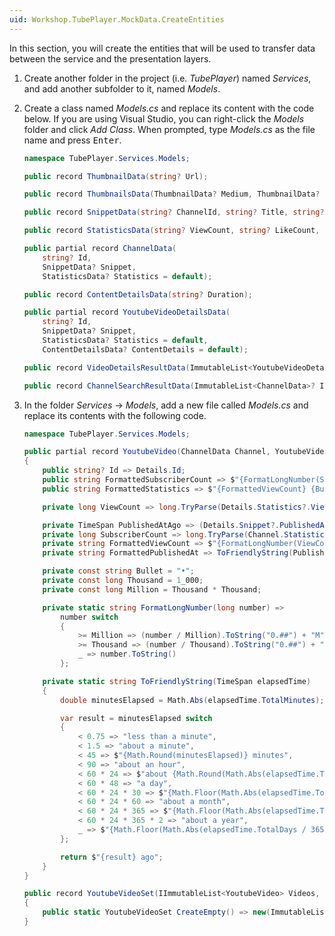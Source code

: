 ```yaml
---
uid: Workshop.TubePlayer.MockData.CreateEntities
---
```


In this section, you will create the entities that will be used to transfer data between the service and the presentation layers.

1. Create another folder in the project (i.e. *TubePlayer*) named *Services*, and add another subfolder to it, named *Models*.

1. Create a class named *Models.cs* and replace its content with the code below.
    If you are using Visual Studio, you can right-click the *Models* folder and click *Add* *Class*. When prompted, type *Models.cs* as the file name and press <kbd>Enter</kbd>.

    ```csharp
    namespace TubePlayer.Services.Models;

    public record ThumbnailData(string? Url);

    public record ThumbnailsData(ThumbnailData? Medium, ThumbnailData? High);

    public record SnippetData(string? ChannelId, string? Title, string? Description, ThumbnailsData? Thumbnails, string? ChannelTitle, DateTime? PublishedAt);

    public record StatisticsData(string? ViewCount, string? LikeCount, string? CommentCount, string? SubscriberCount);

    public partial record ChannelData(
        string? Id,
        SnippetData? Snippet,
        StatisticsData? Statistics = default);
    
    public record ContentDetailsData(string? Duration);

    public partial record YoutubeVideoDetailsData(
        string? Id,
        SnippetData? Snippet,
        StatisticsData? Statistics = default,
        ContentDetailsData? ContentDetails = default);

    public record VideoDetailsResultData(ImmutableList<YoutubeVideoDetailsData>? Items);

    public record ChannelSearchResultData(ImmutableList<ChannelData>? Items);
    ```

1. In the folder *Services* → *Models*, add a new file called *Models.cs* and replace its contents with the following code.  

    ```csharp
    namespace TubePlayer.Services.Models;

    public partial record YoutubeVideo(ChannelData Channel, YoutubeVideoDetailsData Details)
    {
        public string? Id => Details.Id;
        public string FormattedSubscriberCount => $"{FormatLongNumber(SubscriberCount)} subscriber{(SubscriberCount > 1 ? "s" : string.Empty)}";
        public string FormattedStatistics => $"{FormattedViewCount} {Bullet} {FormattedPublishedAt}";

        private long ViewCount => long.TryParse(Details.Statistics?.ViewCount, out var result) ? result : default;

        private TimeSpan PublishedAtAgo => (Details.Snippet?.PublishedAt).GetValueOrDefault(defaultValue: DateTime.Now).Subtract(DateTime.Now);
        private long SubscriberCount => long.TryParse(Channel.Statistics?.SubscriberCount, out var result) ? result : default;
        private string FormattedViewCount => $"{FormatLongNumber(ViewCount)} view{(ViewCount > 1 ? "s" : string.Empty)}";
        private string FormattedPublishedAt => ToFriendlyString(PublishedAtAgo);

        private const string Bullet = "•";
        private const long Thousand = 1_000;
        private const long Million = Thousand * Thousand;

        private static string FormatLongNumber(long number) =>
            number switch
            {
                >= Million => (number / Million).ToString("0.##") + "M",
                >= Thousand => (number / Thousand).ToString("0.##") + "K",
                _ => number.ToString()
            };

        private static string ToFriendlyString(TimeSpan elapsedTime)
        {
            double minutesElapsed = Math.Abs(elapsedTime.TotalMinutes);

            var result = minutesElapsed switch
            {
                < 0.75 => "less than a minute",
                < 1.5 => "about a minute",
                < 45 => $"{Math.Round(minutesElapsed)} minutes",
                < 90 => "about an hour",
                < 60 * 24 => $"about {Math.Round(Math.Abs(elapsedTime.TotalHours))} hours",
                < 60 * 48 => "a day",
                < 60 * 24 * 30 => $"{Math.Floor(Math.Abs(elapsedTime.TotalDays))} days",
                < 60 * 24 * 60 => "about a month",
                < 60 * 24 * 365 => $"{Math.Floor(Math.Abs(elapsedTime.TotalDays / 30))} months",
                < 60 * 24 * 365 * 2 => "about a year",
                _ => $"{Math.Floor(Math.Abs(elapsedTime.TotalDays / 365))} years"
            };

            return $"{result} ago";
        }
    }

    public record YoutubeVideoSet(IImmutableList<YoutubeVideo> Videos, string NextPageToken)
    {
        public static YoutubeVideoSet CreateEmpty() => new(ImmutableList.Create<YoutubeVideo>(), string.Empty);
    }
    ```
